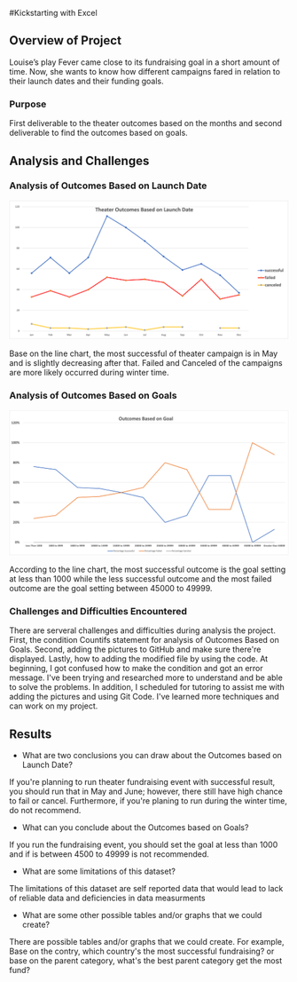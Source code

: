 #Kickstarting with Excel

## Overview of Project
Louise’s play Fever came close to its fundraising goal in a short amount of time. Now, she wants to know how different campaigns fared in relation to their launch dates and their funding goals. 

### Purpose

First deliverable to the theater outcomes based on the months and second deliverable to find the outcomes based on goals.


## Analysis and Challenges

### Analysis of Outcomes Based on Launch Date

![Theater Outcomes based on Launch Date](https://github.com/Poonsri14/excel_challenge/blob/main/resources/Theater_Outcomes_vs_Launch.png)

Base on the line chart, the most successful of theater campaign is in May and is slightly decreasing after that. Failed and Canceled of the campaigns are more likely occurred during winter time.

### Analysis of Outcomes Based on Goals

![Outcomes vs Goals](https://github.com/Poonsri14/excel_challenge/blob/main/resources/Outcomes_vs_Goals.png)

According to the line chart, the most successful outcome is the goal setting at less than 1000 while the less successful outcome and the most failed outcome are the goal setting between 45000 to 49999. 

### Challenges and Difficulties Encountered
There are serveral challenges and difficulties during analysis the project. First, the condition Countifs statement for analysis of Outcomes Based on Goals. Second, adding the pictures to GitHub and make sure there're displayed. Lastly, how to adding the modified file by using the code.
At beginning, I got confused how to make the condition and got an error message. I've been trying and researched more to understand and be able to solve the problems. In addition, I scheduled for tutoring to assist me with adding the pictures and using Git Code. I've learned more techniques and can work on my project.


## Results

- What are two conclusions you can draw about the Outcomes based on Launch Date?

If you're planning to run theater fundraising event with successful result, you should run that in May and June; however, there still have high chance to fail or cancel. Furthermore, if you're planing to run during the winter time, do not recommend. 

- What can you conclude about the Outcomes based on Goals?

If you run the fundraising event, you should set the goal at less than 1000 and if is between 4500 to 49999 is not recommended.


- What are some limitations of this dataset?

The limitations of this dataset are self reported data that would lead to lack of reliable data and deficiencies in data measurments

- What are some other possible tables and/or graphs that we could create?

There are possible tables and/or graphs that we could create. For example, Base on the contry, which country's the most successful fundraising? or base on the parent category, what's the best parent category get the most fund?


